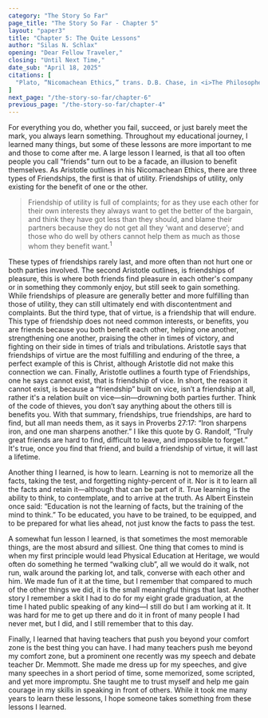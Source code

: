 ```yaml
---
category: "The Story So Far"
page_title: "The Story So Far - Chapter 5"
layout: "paper3"
title: "Chapter 5: The Quite Lessons"
author: "Silas N. Schlax"
opening: "Dear Fellow Traveler,"
closing: "Until Next Time,"
date_sub: "April 18, 2025"
citations: [
  "Plato, “Nicomachean Ethics,” trans. D.B. Chase, in <i>The Philosophers: Old Western Culture</i>, vol. 4, eds. Daniel Foucachon and Wesley J. Callihan (Moscow, ID: Roman Roads Media, 2017), 678.",
]
next_page: "/the-story-so-far/chapter-6"
previous_page: "/the-story-so-far/chapter-4"
---
```


For everything you do, whether you fail, succeed, or just barely meet the mark, you always learn something. Throughout my educational journey, I learned many things, but some of these lessons are more important to me and those to come after me. A large lesson I learned, is that all too often people you call “friends” turn out to be a facade, an illusion to benefit themselves. As Aristotle outlines in his Nicomachean Ethics, there are three types of Friendships, the first is that of utility. Friendships of utility, only existing for the benefit of one or the other. 
> <p class="no-indent"> Friendship of utility is full of complaints; for as they use each other for their own interests they always want to get the better of the bargain, and think they have got less than they should, and blame their partners because they do not get all they ‘want and deserve’; and those who do well by others cannot help them as much as those whom they benefit want.<sup>1</sup></p>

<p class="no-indent">These types of friendships rarely last, and more often than not hurt one or both parties involved. The second Aristotle outlines, is friendships of pleasure, this is where both friends find pleasure in each other's company or in something they commonly enjoy, but still seek to gain something. While friendships of pleasure are generally better and more fulfilling than those of utility, they can still ultimately end with discontentment and complaints. But the third type, that of virtue, is a friendship that will endure. This type of friendship does not need common interests, or benefits, you are friends because you both benefit each other, helping one another, strengthening one another, praising the other in times of victory, and fighting on their side in times of trials and tribulations. Aristotle says that friendships of virtue are the most fulfilling and enduring of the three, a perfect example of this is Christ, although Aristotle did not make this connection we can. Finally, Aristotle outlines a fourth type of Friendships, one he says cannot exist, that is friendship of vice. In short, the reason it cannot exist, is because a “friendship” built on vice, isn’t a friendship at all, rather it's a relation built on vice—sin—drowning both parties further. Think of the code of thieves, you don’t say anything about the others till is benefits you.  With that summary, friendships, true friendships, are hard to find, but all man needs them, as it says in Proverbs 27:17: “Iron sharpens iron, and one man sharpens another.” I like this quote by G. Randolf, “Truly great friends are hard to find, difficult to leave, and impossible to forget.” It's true, once you find that friend, and build a friendship of virtue, it will last a lifetime.</p>
	
Another thing I learned, is how to learn. Learning is not to memorize all the facts, taking the test, and forgetting nighty-percent of it. Nor is it to learn all the facts and retain it—although that can be part of it. True learning is the ability to think, to contemplate, and to arrive at the truth. As Albert Einstein once said: “Education is not the learning of facts, but the training of the mind to think.” To be educated, you have to be trained, to be equipped, and to be prepared for what lies ahead, not just know the facts to pass the test.

A somewhat fun lesson I learned, is that sometimes the most memorable things, are the most absurd and silliest. One thing that comes to mind is when my first principle would lead Physical Education at Heritage, we would often do something he termed “walking club”, all we would do it walk, not run, walk around the parking lot, and talk, converse with each other and him. We made fun of it at the time, but I remember that compared to much of the other things we did, it is the small meaningful things that last. Another story I remember a skit I had to do for my eight grade graduation, at the time I hated public speaking of any kind—I still do but I am working at it. It was hard for me to get up there and do it in front of many people I had never met, but I did, and I still remember that to this day.

Finally, I learned that having teachers that push you beyond your comfort zone is the best thing you can have. I had many teachers push me beyond my comfort zone, but a prominent one recently was my speech and debate teacher Dr. Memmott. She made me dress up for my speeches, and give many speeches in a short period of time, some memorized, some scripted, and yet more impromptu. She taught me to trust myself and help me gain courage in my skills in speaking in front of others. While it took me many years to learn these lessons, I hope someone takes something from these lessons I learned.
